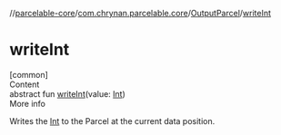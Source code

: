 //[parcelable-core](../../../index.md)/[com.chrynan.parcelable.core](../index.md)/[OutputParcel](index.md)/[writeInt](write-int.md)



# writeInt  
[common]  
Content  
abstract fun [writeInt](write-int.md)(value: [Int](https://kotlinlang.org/api/latest/jvm/stdlib/kotlin/-int/index.html))  
More info  


Writes the [Int](write-int.md) to the Parcel at the current data position.

  



